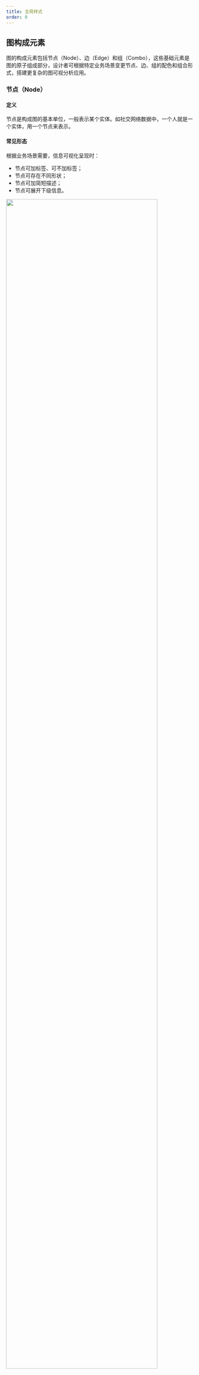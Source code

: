 ```yaml
---
title: 全局样式
order: 0
---
```


## 图构成元素
图的构成元素包括节点（Node）、边（Edge）和组（Combo），这些基础元素是图的原子组成部分，设计者可根据特定业务场景变更节点、边、组的配色和组合形式，搭建更复杂的图可视分析应用。

### 节点（Node）

#### 定义
节点是构成图的基本单位，一般表示某个实体。如社交网络数据中，一个人就是一个实体，用一个节点来表示。

#### 常见形态
根据业务场景需要，信息可视化呈现时：

- 节点可加标签、可不加标签；
- 节点可存在不同形状；
- 节点可加简短描述；
- 节点可展开下级信息。

<img src='https://gw.alipayobjects.com/mdn/rms_f8c6a0/afts/img/A*alVuQb3ToGwAAAAAAAAAAAAAARQnAQ' width='90%'>

<img src='https://gw.alipayobjects.com/mdn/rms_f8c6a0/afts/img/A*rx0oT6wgTAQAAAAAAAAAAAAAARQnAQ' width='90%'>

#### 交互样式
点交互基础样式有以下 6 种：
基础状态：Default-默认、Active-激活、Selected-选中、Disable-失效
被动状态：Highlight-强化、Inactive-弱化（在交互场景中与 Default-默认 做出区分）

<img src='https://gw.alipayobjects.com/mdn/rms_f8c6a0/afts/img/A*R8m5RoGLcy8AAAAAAAAAAAAAARQnAQ' width='90%'>

> 以力导向图布局和辐射布局为例

<img src='https://gw.alipayobjects.com/mdn/rms_f8c6a0/afts/img/A*85cVQrHHshkAAAAAAAAAAAAAARQnAQ' width='90%'>

### 边（Edge）
#### 定义
边（Edge）表示的是两个节点之间的关系。如社交网络数据中，我和你的关系，是朋友。

#### 常见形态
因图的类型众多，边的形态也相应有：

- 有向的（含箭头）、无向的（无箭头）；
- 加权的（含值）、无加权的（不含值）；
- 加标签、不加标签；
- 不同粗细代表节点流量。

<img src='https://gw.alipayobjects.com/mdn/rms_f8c6a0/afts/img/A*-AluQ4fjOqIAAAAAAAAAAAAAARQnAQ' width='90%'>

<img src='https://gw.alipayobjects.com/mdn/rms_f8c6a0/afts/img/A*PvfKRpTXkcIAAAAAAAAAAAAAARQnAQ' width='90%'>

#### 交互样式
边的交互基础样式跟节点同样有以下 6 种：Default、Active、Selected、Disable、Highlight、Inactive

<img src='https://gw.alipayobjects.com/mdn/rms_f8c6a0/afts/img/A*g4VVR4ltADAAAAAAAAAAAAAAARQnAQ' width='90%'>

> 在节点的交互样式引用图例中同样可看到边的运用效果

### 组（Combo）
#### 定义
组合，又称为节点分组，用于管理一组相似的节点，如一组具有相同类型的节点，或位置上比较靠近的一组节点，可以将它们划分到同一个 Combo 中，可以有效降低视觉上的干扰。

#### 常见形态
G6 默认提供两种类型，使用带有不重叠约束的力导向图布局方法，可根据业务场景和布局需要选取合适的形状。

- Circle 圆形
- Rect 矩形

<img src='' width='90%'>

> 在 Combo 的具体运用中，会出现 Combo 未展开/已展开、一级 Combo 和二级 Combo 及更多级相结合的形式，上图仅为未展开、展开（共一级）、展开（共二级）形式

#### 交互样式
节点组合形式千变万化，按常见形态延伸相应的交互样式如下：

<img src='https://gw.alipayobjects.com/mdn/rms_f8c6a0/afts/img/A*JACuQ4ogrWEAAAAAAAAAAAAAARQnAQ' width='90%'>

## 关系图色板
G6 在 AntV 的基础色彩体系的基础上，结合关系图表达的特点，精细化调整了颜色在数据维度上的衡量和线性感知。内置了一系列优美、和谐且满足无障碍设计原则的色板。包括：分类色板、邻近色板、发散色板、语义色板。默认情况下以蓝色为基础样式的案例色，也是 G6 的默认主色。

让颜色在图中能够达成在数据变化和人体感知上尽可能线性匹配，不同数值对应的颜色区分度要足够高，且在拥有分类色状态下依然感知均匀，一个连续数据集的所有数据点都具有同等的视觉重要性。

### 默认主题色
选择蓝色为基础样式的案例色，也是基础样式的默认色 /G6 的主色；灰色作为辅助色。

<img src='https://gw.alipayobjects.com/mdn/rms_f8c6a0/afts/img/A*_TBXR5V3QHgAAAAAAAAAAAAAARQnAQ' width='90%'>

### 邻近色色板
#### 定义
邻近色顺序色板，一般使用两个或以上个临近色调，通过明度和饱和度的逐步渐变，常用来区分有序数据优先级的高低、连续数据的大小或梯度变化。

#### 取色指南
根据数据语义特定管理约束，选择合理色调搭配，使连续变化的色调和明度，可产生更多色彩分级，表达更多的连续数值。

#### 取色方法
1. 亮色色板选取单色顺序色板中的 1 号色作为起始色，相应临近色调 4 号色为中间色，以此类推，继中间色相应近色调 7 号色为结束色，借助色彩工具，在 CIELab 色彩空间下生成渐变色；
2. 暗色色板同理，起始色为 2 号色，中间色为相应邻近色调5号色，结束色为中间色邻近色调的8号色；
3. 保留未分段的色带，便于用户自由分段取数。

<img src='https://gw.alipayobjects.com/mdn/rms_f8c6a0/afts/img/A*fuYUS7wn9AcAAAAAAAAAAAAAARQnAQ' width='90%'>

### 发散色色板
#### 定义
也称对比色渐变色板，一般是两种互补色（也可以是对比色）去展现数据从一个负向值到 0 点再到正向值的连续变化区间，显示相对立的两个值的大小关系。数据范围的两端同等强调中间值和极值，以表示断点(如零变化或平均值)周围与数据中特定有意义的中间值之间的差异。

#### 取色指南
关键断点应该采用中性颜色及与背景色对比度低，如浅灰色，端点应该采用和背景色对比度高的饱和颜色。一般来说是对称的，临界断点可以是平均值、中间值或零变化值。

#### 取色方法
1. 选取分类色板中的对比色或互补色，其中 7 号色起始色和结束色，4 号色为过渡色，灰阶色的 1 号色作为中间色，在 CIELab 色彩空间下生成渐变色；
2. 暗色色板同理，其中 8 号色起始色和结束色，5 号色为过渡色，灰阶色的 2 号色作为中间色；
3. 保留未分段的色带，便于用户自由分段取数。

<img src='https://gw.alipayobjects.com/mdn/rms_f8c6a0/afts/img/A*Jlz9RopMyb4AAAAAAAAAAAAAARQnAQ' width='90%'>

### 语义色板
#### 定义
色彩在可视化中的使用，不仅是数据信息传递的可视化通道，同时也是更深一层的文化故事的载体，用于表达意义或情感。

#### 取色指南
重视用色习惯，遵循相关标准，色彩也不是都能寓意的，相当一部分图表色彩选择和感情因素无关，而是按照某种习惯来设定色彩，即所谓约定俗成，有的甚至形成来规范。

<img src='https://gw.alipayobjects.com/mdn/rms_f8c6a0/afts/img/A*9w1lSZoX-iEAAAAAAAAAAAAAARQnAQ' width='90%'>
> 语义色板（部分）

更多色板介绍，详见 AntV 色板。

## 设计 Tips
### 节点（Node）
以圆形节点为例，根据点不同的信息展示形式，基础形状的大小有所不同，在图展示中需将图相关信息做最优展示。

<img src='https://gw.alipayobjects.com/mdn/rms_f8c6a0/afts/img/A*ScDaRKLfuAQAAAAAAAAAAAAAARQnAQ' width='90%'>
> 圆形节点——文本置内型，节点直径大小建议为 60px，文本大小为 12px

<img src='https://gw.alipayobjects.com/mdn/rms_f8c6a0/afts/img/A*rJfORqHKyp0AAAAAAAAAAAAAARQnAQ' width='90%'>
> 圆形节点——文本非置内型，节点直径大小建议为 16px，文本大小为 12px

### 边（Edge）
边的粗细：边在点默认大小场景下默认为 1px，通常根据视图大小变化等比例放大缩小。为保持信息有效可视，边最小为 1px，最大值为 12px。

### 组（Combo）
Combo 的大小跟随内容，Node 与 Combo 之间的间隙最小为 Small = 8px。

### 色板使用
> 数据集：又称为资料集、数据集合或资料集合，是一种由数据所组成的集合。
> 连续数值：统计学概念,又称连续变量。指在一定区间内可以任意取值、数值是连续不断的、相邻两个数值可作无限分割(即可取无限个数值)的数据。
> 断点：文中主要指数据集的中心值或参考值，例如零变化或平均值。
> 端点：文中主要指数据集极端值，例如最大最小值。
> 语义：文中主要指色彩心理学中色彩在客观上对人们对一种刺激和象征，它在主观上又是一种反应和行为。包含从知觉、感情而到记忆、思想、意志、象征等与色彩的因果关系。

<img src='https://gw.alipayobjects.com/mdn/rms_f8c6a0/afts/img/A*UDaLQIBexdAAAAAAAAAAAAAAARQnAQ' width='90%'>

当需要用颜色作为视觉通道时，数据性质可作为参考因素，选用色板的步骤大致如下图：

<img src='https://gw.alipayobjects.com/mdn/rms_f8c6a0/afts/img/A*R-PrQaygrgQAAAAAAAAAAAAAARQnAQ' width='90%'>
